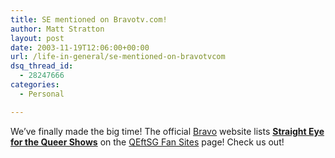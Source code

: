 ```yaml
---
title: SE mentioned on Bravotv.com!
author: Matt Stratton
layout: post
date: 2003-11-19T12:06:00+00:00
url: /life-in-general/se-mentioned-on-bravotvcom
dsq_thread_id:
  - 28247666
categories:
  - Personal

---
```

We&#8217;ve finally made the big time! The official [Bravo][1] website lists **[Straight Eye for the Queer Shows][2]** on the [QEftSG Fan Sites][3] page! Check us out!

 [1]: http://www.bravotv.com
 [2]: http://straighteye.com
 [3]: http://www.bravotv.com/Queer_Eye_for_the_Straight_Guy/Community/Fan_Sites/